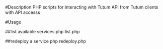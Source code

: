 #Description
PHP scripts for interacting with Tutum API from Tutum clients with API accesss

#Usage

##list available services
php list.php

##redeploy a service
php redeploy.php <service-name>

